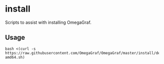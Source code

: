 # install

Scripts to assist with installing OmegaGraf.

## Usage

```
bash <(curl -s https://raw.githubusercontent.com/OmegaGraf/OmegaGraf/master/install/debian-amd64.sh)
```
